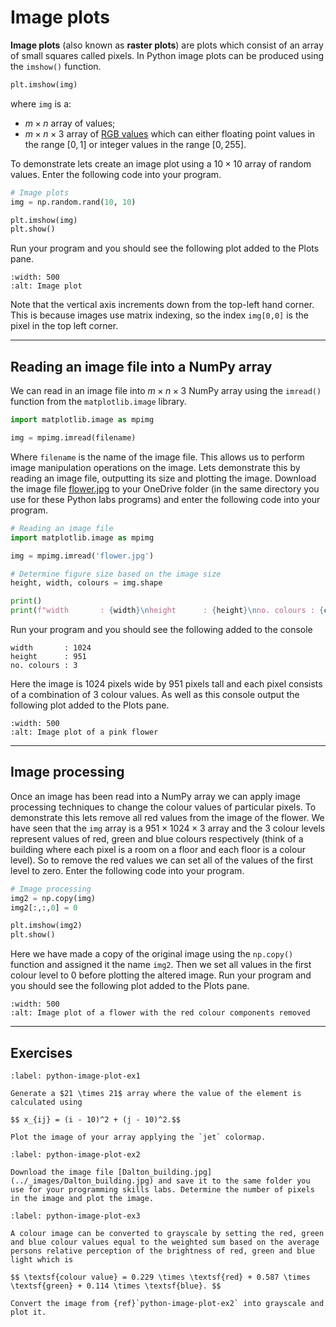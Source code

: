 # Image plots

**Image plots** (also known as **raster plots**) are plots which consist of an array of small squares called pixels. In Python image plots can be produced using the `imshow()` function.

```Python
plt.imshow(img)
```

where `img` is a:

- $m\times n$ array of values;
- $m \times n \times 3$ array of <a href="https://en.wikipedia.org/wiki/RGB_color_model" target="_blank">RGB values</a> which can either floating point values in the range $[0,1]$ or integer values in the range $[0,255]$.

To demonstrate lets create an image plot using a $10 \times 10$ array of random values. Enter the following code into your program.

```python
# Image plots
img = np.random.rand(10, 10)

plt.imshow(img)
plt.show()
```

Run your program and you should see the following plot added to the Plots pane.

```{figure} ../_images/6_Image_plot_1.png
:width: 500
:alt: Image plot
```

Note that the vertical axis increments down from the top-left hand corner. This is because images use matrix indexing, so the index `img[0,0]` is the pixel in the top left corner.

---

## Reading an image file into a NumPy array

We can read in an image file into $m\times n \times 3$ NumPy array using the `imread()` function from the `matplotlib.image` library.

```python
import matplotlib.image as mpimg 

img = mpimg.imread(filename)
```

Where `filename` is the name of the image file. This allows us to perform image manipulation operations on the image. Lets demonstrate this by reading an image file, outputting its size and plotting the image. Download the image file [flower.jpg](../_images/flower.jpg) to your OneDrive folder (in the same directory you use for these Python labs programs) and enter the following code into your program.

```python
# Reading an image file
import matplotlib.image as mpimg

img = mpimg.imread('flower.jpg')

# Determine figure size based on the image size
height, width, colours = img.shape

print()
print(f"width       : {width}\nheight      : {height}\nno. colours : {colours}")
```

Run your program and you should see the following added to the console

```text
width       : 1024
height      : 951
no. colours : 3
```

Here the image is 1024 pixels wide by 951 pixels tall and each pixel consists of a combination of 3 colour values. As well as this console output the following plot added to the Plots pane.

```{figure} ../_images/6_Image_plot_2.png
:width: 500
:alt: Image plot of a pink flower
```

---

## Image processing

Once an image has been read into a NumPy array we can apply image processing techniques to change the colour values of particular pixels. To demonstrate this lets remove all red values from the image of the flower. We have seen that the `img` array is a $951 \times 1024 \times 3$ array and the 3 colour levels represent values of red, green and blue colours respectively (think of a building where each pixel is a room on a floor and each floor is a colour level). So to remove the red values we can set all of the values of the first level to zero. Enter the following code into your program.

```python
# Image processing
img2 = np.copy(img)
img2[:,:,0] = 0

plt.imshow(img2)
plt.show()
```

Here we have made a copy of the original image using the `np.copy()` function and assigned it the name `img2`. Then we set all values in the first colour level to 0 before plotting the altered image. Run your program and you should see the following plot added to the Plots pane.

```{figure} ../_images/6_Image_plot_3.png
:width: 500
:alt: Image plot of a flower with the red colour components removed
```

---

## Exercises

```{exercise}
:label: python-image-plot-ex1

Generate a $21 \times 21$ array where the value of the element is calculated using

$$ x_{ij} = (i - 10)^2 + (j - 10)^2.$$

Plot the image of your array applying the `jet` colormap.
```

```{exercise}
:label: python-image-plot-ex2

Download the image file [Dalton_building.jpg](../_images/Dalton_building.jpg) and save it to the same folder you use for your programming skills labs. Determine the number of pixels in the image and plot the image.
```

```{exercise}
:label: python-image-plot-ex3

A colour image can be converted to grayscale by setting the red, green and blue colour values equal to the weighted sum based on the average persons relative perception of the brightness of red, green and blue light which is

$$ \textsf{colour value} = 0.229 \times \textsf{red} + 0.587 \times \textsf{green} + 0.114 \times \textsf{blue}. $$

Convert the image from {ref}`python-image-plot-ex2` into grayscale and plot it.
```

